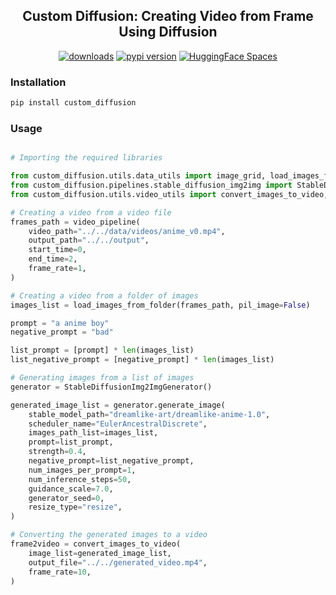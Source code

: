 <div align="center">
<h2>
     Custom Diffusion: Creating Video from Frame Using Diffusion
</h2>
<div>
    <a href="https://pepy.tech/project/custom_diffusion"><img src="https://pepy.tech/badge/custom_diffusion" alt="downloads"></a>
    <a href="https://badge.fury.io/py/custom_diffusion"><img src="https://badge.fury.io/py/custom_diffusion.svg" alt="pypi version"></a>
    <a href="https://huggingface.co/spaces/ArtGAN/Stable-Diffusion-ControlNet-WebUI"><img src="https://huggingface.co/datasets/huggingface/badges/raw/main/open-in-hf-spaces-sm.svg" alt="HuggingFace Spaces"></a>
</div>
</div>


### Installation
```bash
pip install custom_diffusion
```

### Usage
```python

# Importing the required libraries

from custom_diffusion.utils.data_utils import image_grid, load_images_from_folder
from custom_diffusion.pipelines.stable_diffusion_img2img import StableDiffusionImg2ImgGenerator
from custom_diffusion.utils.video_utils import convert_images_to_video, video_pipeline

# Creating a video from a video file
frames_path = video_pipeline(
    video_path="../../data/videos/anime_v0.mp4",
    output_path="../../output",
    start_time=0,
    end_time=2,
    frame_rate=1,
)

# Creating a video from a folder of images
images_list = load_images_from_folder(frames_path, pil_image=False)

prompt = "a anime boy"
negative_prompt = "bad"

list_prompt = [prompt] * len(images_list)
list_negative_prompt = [negative_prompt] * len(images_list)

# Generating images from a list of images
generator = StableDiffusionImg2ImgGenerator()

generated_image_list = generator.generate_image(
    stable_model_path="dreamlike-art/dreamlike-anime-1.0",
    scheduler_name="EulerAncestralDiscrete",
    images_path_list=images_list,
    prompt=list_prompt,
    strength=0.4,
    negative_prompt=list_negative_prompt,
    num_images_per_prompt=1,
    num_inference_steps=50,
    guidance_scale=7.0,
    generator_seed=0,
    resize_type="resize",
)

# Converting the generated images to a video
frame2video = convert_images_to_video(
    image_list=generated_image_list,
    output_file="../../generated_video.mp4",
    frame_rate=10,
)
```
